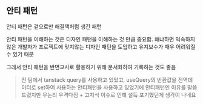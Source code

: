 ## 안티 패턴

안티 패턴은 겉으로만 해결책처럼 생긴 패턴

안티 패턴을 이해하는 것은 디자인 패턴을 이해하는 것 만큼 중요함. 왜냐하면 익숙하지 않은 개발자가 프로젝트에 맞지않는 디자인 패턴을 도입하고 유지보수가 매우 어려워질 수 있기 때문

그래서 안티 패턴을 반면교사로 활용하기 위해 문서화하여 기록하는 것도 좋음

> 전 팀에서 tanstack query를 사용하고 있었고, useQuery의 반환값을 전역데이터로 set하여 사용하는 안티패턴을 사용하고 있었기에 안티패턴인 이유를 말씀드렸지만 무논리 우격다짐 + 고지식 이슈로 인해 설득 포기했던게 생각이 나네요
